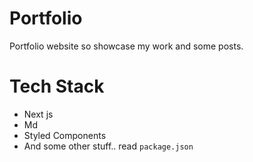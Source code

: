 # Portfolio 

Portfolio website so showcase my work and some posts. 

# Tech Stack
- Next js
- Md
- Styled Components
- And some other stuff.. read `package.json`